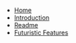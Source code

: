 * [Home](/)
* [Introduction](introduction.md)
* [Readme](readme.md)
* [Futuristic Features](futuristic-features.md)

